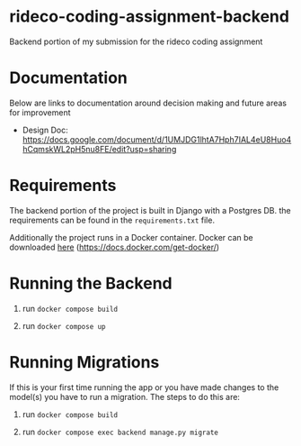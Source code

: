 # rideco-coding-assignment-backend
Backend portion of my submission for the rideco coding assignment

# Documentation
Below are links to documentation around decision making and future areas for improvement
- Design Doc: https://docs.google.com/document/d/1UMJDG1lhtA7Hph7IAL4eU8Huo4hCqmskWL2pH5nu8FE/edit?usp=sharing

# Requirements
The backend portion of the project is built in Django with a Postgres DB. the requirements can be found in the `requirements.txt` file. 

Additionally the project runs in a Docker container. Docker can be downloaded [here](https://docs.docker.com/get-docker/) (https://docs.docker.com/get-docker/)

# Running the Backend

1. run `docker compose build`

2. run `docker compose up`

# Running Migrations
If this is your first time running the app or you have made changes to the model(s) you have to run a migration. The steps to do this are:
1. run `docker compose build`

2. run `docker compose exec backend manage.py migrate`
